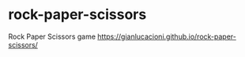 # rock-paper-scissors
Rock Paper Scissors game
https://gianlucacioni.github.io/rock-paper-scissors/

